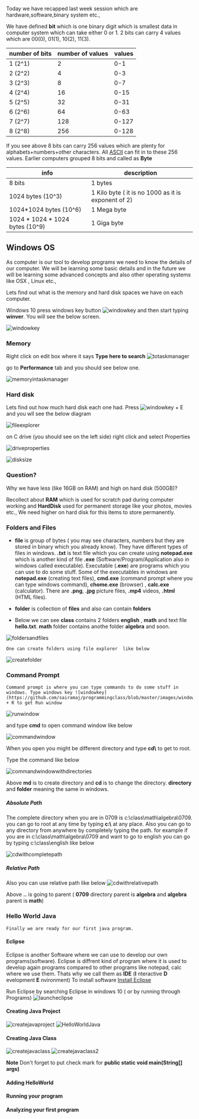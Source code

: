 Today we have recapped last week session which are hardware,software,binary system etc.,

We have defined __bit__ which is one binary digit which is smallest data in computer system which can take either 0 or 1. 2 bits can carry 4 values which are 00(0), 01(1), 10(2), 11(3).

   |    number of bits   |  number of values     |   values |
   | ------------------  | -----------------     |----------|
   |     1 (2^1)         |     2                 |   0-1    |
   |     2 (2^2)         |     4                 |   0-3    |
   |     3 (2^3)         |     8                 |   0-7    |
   |     4 (2^4)         |    16                 |   0-15   |
   |     5 (2^5)         |    32                 |   0-31   |
   |     6 (2^6)         |    64                 |   0-63   |
   |     7 (2^7)         |   128                 |   0-127  |
   |     8 (2^8)         |   256                 |   0-128  |

If you see above 8 bits can carry 256 values which are plenty for alphabets+numbers+other characters. All [ASCII](http://ascii.cl/) can fit in to these 256 values. Earlier computers grouped 8 bits and called as __Byte__


   |      info                       |     description                                            | 
   | ----------------------------    | ---------------------------------------------------------- |
   |     8 bits                      |     1 bytes                                                |
   |  1024 bytes    (10^3)           |     1 Kilo byte  ( it is no 1000 as it is exponent of 2)   |
   |  1024*1024 bytes  (10^6)        |     1 Mega byte                                            |
   |  1024 * 1024 * 1024 bytes (10^9)|     1 Giga byte                                            |

## Windows OS
  As computer is our tool to develop programs we need to know the details of our computer. We will be learning some basic details and in the future we will be learning some advanced concepts and also other operating systems like OSX , Linux etc.,

  Lets find out what is the memory and hard disk spaces we have on each computer.

  Windows 10 press windows key button  ![windowkey](https://github.com/sairamaj/programmingclass/blob/master/images/windowskey.png) and then start typing __winver__. You will see the below screen. 

![windowkey](https://github.com/sairamaj/programmingclass/blob/master/images/winver.png)

### Memory
  Right click on edit box where it says __Type here to search__ 
  ![totaskmanager](https://github.com/sairamaj/programmingclass/blob/master/images/totaskmanager.png) 

  go to __Performance__ tab and you should see below one.

![memoryintaskmanager](https://github.com/sairamaj/programmingclass/blob/master/images/memoryintaskmanager.png)

### Hard disk
  Lets find out how much hard disk each one had.
  Press  ![windowkey](https://github.com/sairamaj/programmingclass/blob/master/images/windowskey.png) + E and you wll see the below diagram

  ![fileexplorer](https://github.com/sairamaj/programmingclass/blob/master/images/fileexplorer.png)

  on C drive (you should see on the left side) right click and select Properties

![driveproperties](https://github.com/sairamaj/programmingclass/blob/master/images/driveproperties.png)

![disksize](https://github.com/sairamaj/programmingclass/blob/master/images/disksize.png)

### Question?
  Why we have less (like 16GB on RAM) and high on hard disk (500GB)?

  Recollect about __RAM__ which is used for scratch pad during computer working and __HardDisk__ used for permanent storage like your photos, movies etc., We need higher on hard disk for this items to store permanently.

  ### Folders and Files
   *  __file__ is group of bytes ( you may see characters, numbers but they are stored in binary which you already know). They have different types of files in windows.  __.txt__  is text file which you can create using __notepad.exe__ which is another kind of file __.exe__ (Software/Program/Application also in windows called executable). Executable (__.exe__) are programs which you can use to do some stuff. Some of the executables in windows are __notepad.exe__ (creating text files), __cmd.exe__ (command prompt where you can type windows command), __chome.exe__ (browser) , __calc.exe__ (calculator). There are __.png__, __.jpg__ picture files, __.mp4__ videos, __.html__ (HTML files).
   
   * __folder__ is collection of __files__ and also can contain __folders__

   * Below we can see __class__ contains 2 folders __english__ , __math__ and text file __hello.txt__. __math__ folder contains anothe folder __algebra__ and soon.
        
![foldersandfiles](https://github.com/sairamaj/programmingclass/blob/master/images/foldersandfiles.png)

    One can create folders using file explorer  like below
![createfolder](https://github.com/sairamaj/programmingclass/blob/master/images/createfolder.png)

  ### Command Prompt
    Command prompt is where you can type commands to do some stuff in windows. Type windows key ![windowkey](https://github.com/sairamaj/programmingclass/blob/master/images/windowskey.png) + R to get Run window

![runwindow](https://github.com/sairamaj/programmingclass/blob/master/images/runwindow.png)
 
 and type __cmd__ to open command window like below

![commandwindow](https://github.com/sairamaj/programmingclass/blob/master/images/commandwindow.png)

 When you open you might be different directory and type __cd\\__ to get to root.

 Type the command like below
 
 ![commandwindowwithdirectories](https://github.com/sairamaj/programmingclass/blob/master/images/commandwindowwithdirectories.png)

 Above __md__ is to create directory and __cd__ is to change the directory. __directory__ and __folder__ meaning the same in windows.
 
##### Absolute Path
 The complete directory when you are in 0709 is c:\class\math\algebra\0709. you can go to root at any time by typing __c:\\__ at any place. Also you can go to any directory from anywhere by completely typing the path.
 for example if you are in c:\class\math\algebra\0709 and want to go to english you can go by typing c:\class\english like below

 ![cdwithcompletepath](https://github.com/sairamaj/programmingclass/blob/master/images/cdwithcompletepath.png)

 ##### Relative Path
 Also you can use relative path like below
 ![cdwithrelativepath](https://github.com/sairamaj/programmingclass/blob/master/images/cdwithrelativepath.png)

Above __..__ is going to parent ( __0709__ directory parent is __algebra__ and __algebra__ parent is __math__)

### Hello World Java
    Finally we are ready for our first java program. 
#### Eclipse
Eclipse is another Software where we can use to develop our own programs(software). Eclipse is diffrent kind of program where it is used to develop again programs compared to other programs like notepad, calc where we use them. Thats why we call them as __IDE__ (__I__ nteractive __D__ evelopment __E__ nvironment)
To install software [Install Eclipse](https://eclipse.org/downloads/eclipse-packages/?show_instructions=TRUE)

Run Eclipse by searching Eclipse in windows 10 ( or by running through Programs)
![launcheclipse](https://github.com/sairamaj/programmingclass/blob/master/images/launcheclipse.png)

#### Creating Java Project
![createjavaproject](https://github.com/sairamaj/programmingclass/blob/master/images/createjavaproject.png)
![HelloWorldJava](https://github.com/sairamaj/programmingclass/blob/master/images/HelloWorldJava.png)

#### Creating Java Class
![createjavaclass](https://github.com/sairamaj/programmingclass/blob/master/images/createjavaclass.png)
![createjavaclass2](https://github.com/sairamaj/programmingclass/blob/master/images/createjavaclass2.png)

__Note__ Don't forget to put check mark for __public static void main(String[] args)__

#### Adding HelloWorld 

#### Running your program
#### Analyzing your first program





  
  







